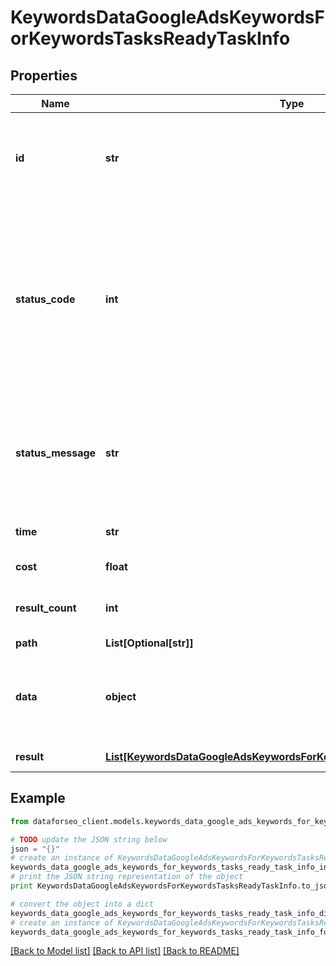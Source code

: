 # KeywordsDataGoogleAdsKeywordsForKeywordsTasksReadyTaskInfo


## Properties

Name | Type | Description | Notes
------------ | ------------- | ------------- | -------------
**id** | **str** | task identifier unique task identifier in our system in the UUID format | [optional] 
**status_code** | **int** | status code of the task generated by DataForSEO, can be within the following range: 10000-60000 you can find the full list of the response codes here | [optional] 
**status_message** | **str** | informational message of the task you can find the full list of general informational messages here | [optional] 
**time** | **str** | execution time, seconds | [optional] 
**cost** | **float** | total tasks cost, USD | [optional] 
**result_count** | **int** | number of elements in the result array | [optional] 
**path** | **List[Optional[str]]** | URL path | [optional] 
**data** | **object** | contains the same parameters that you specified in the POST request | [optional] 
**result** | [**List[KeywordsDataGoogleAdsKeywordsForKeywordsTasksReadyResultInfo]**](KeywordsDataGoogleAdsKeywordsForKeywordsTasksReadyResultInfo.md) | array of results | [optional] 

## Example

```python
from dataforseo_client.models.keywords_data_google_ads_keywords_for_keywords_tasks_ready_task_info import KeywordsDataGoogleAdsKeywordsForKeywordsTasksReadyTaskInfo

# TODO update the JSON string below
json = "{}"
# create an instance of KeywordsDataGoogleAdsKeywordsForKeywordsTasksReadyTaskInfo from a JSON string
keywords_data_google_ads_keywords_for_keywords_tasks_ready_task_info_instance = KeywordsDataGoogleAdsKeywordsForKeywordsTasksReadyTaskInfo.from_json(json)
# print the JSON string representation of the object
print KeywordsDataGoogleAdsKeywordsForKeywordsTasksReadyTaskInfo.to_json()

# convert the object into a dict
keywords_data_google_ads_keywords_for_keywords_tasks_ready_task_info_dict = keywords_data_google_ads_keywords_for_keywords_tasks_ready_task_info_instance.to_dict()
# create an instance of KeywordsDataGoogleAdsKeywordsForKeywordsTasksReadyTaskInfo from a dict
keywords_data_google_ads_keywords_for_keywords_tasks_ready_task_info_form_dict = keywords_data_google_ads_keywords_for_keywords_tasks_ready_task_info.from_dict(keywords_data_google_ads_keywords_for_keywords_tasks_ready_task_info_dict)
```
[[Back to Model list]](../README.md#documentation-for-models) [[Back to API list]](../README.md#documentation-for-api-endpoints) [[Back to README]](../README.md)


